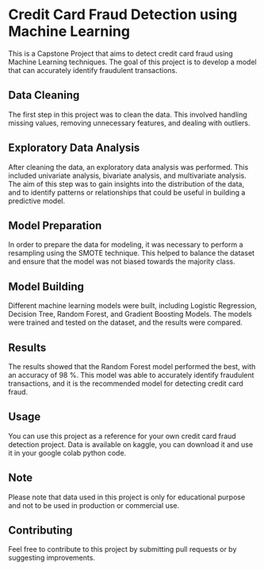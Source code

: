 # Credit Card Fraud Detection using Machine Learning
This is a Capstone Project that aims to detect credit card fraud using Machine Learning techniques. The goal of this project is to develop a model that can accurately identify fraudulent transactions.

## Data Cleaning
The first step in this project was to clean the data. This involved handling missing values, removing unnecessary features, and dealing with outliers.

## Exploratory Data Analysis
After cleaning the data, an exploratory data analysis was performed. This included univariate analysis, bivariate analysis, and multivariate analysis. The aim of this step was to gain insights into the distribution of the data, and to identify patterns or relationships that could be useful in building a predictive model.

## Model Preparation
In order to prepare the data for modeling, it was necessary to perform a resampling using the SMOTE technique. This helped to balance the dataset and ensure that the model was not biased towards the majority class.

## Model Building
Different machine learning models were built, including Logistic Regression, Decision Tree, Random Forest, and Gradient Boosting Models. The models were trained and tested on the dataset, and the results were compared.

## Results
The results showed that the Random Forest model performed the best, with an accuracy of 98 %. This model was able to accurately identify fraudulent transactions, and it is the recommended model for detecting credit card fraud.

## Usage
You can use this project as a reference for your own credit card fraud detection project. Data is available on kaggle, you can download it and use it in your google colab python code.

## Note
Please note that data used in this project is only for educational purpose and not to be used in production or commercial use.

## Contributing
Feel free to contribute to this project by submitting pull requests or by suggesting improvements.
